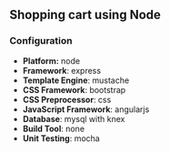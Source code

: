 ## Shopping cart using Node

### Configuration
- **Platform:** node
- **Framework**: express
- **Template Engine**: mustache
- **CSS Framework**: bootstrap
- **CSS Preprocessor**: css
- **JavaScript Framework**: angularjs
- **Database**: mysql with knex
- **Build Tool**: none
- **Unit Testing**: mocha